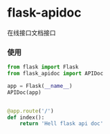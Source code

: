 # flask-apidoc
在线接口文档接口

### 使用
```python
from flask import Flask
from flask_apidoc import APIDoc

app = Flask(__name__)
APIDoc(app)


@app.route('/')
def index():
    return 'Hell flask api doc'
```